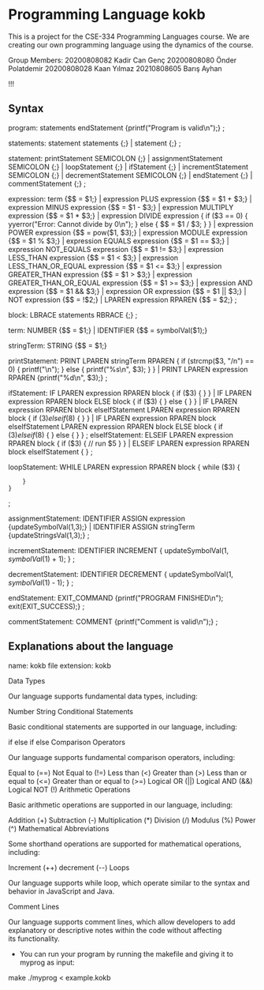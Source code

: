 # Programming Language kokb

This is a project for the CSE-334 Programming Languages course. We are creating our own programming language using the dynamics of the course.

Group Members: 
20200808082 Kadir Can Genç
20200808080 Önder Polatdemir
20200808028 Kaan Yılmaz
20210808605 Barış Ayhan

!!!
## Syntax

program:
    statements endStatement {printf("Program is valid\n");}
;

statements:
    statement statements {;}
    | statement {;}
;

statement:
    printStatement SEMICOLON {;}
    | assignmentStatement SEMICOLON {;}
    | loopStatement {;}
    | ifStatement {;}
    | incrementStatement SEMICOLON {;}
    | decrementStatement SEMICOLON {;}
    | endStatement {;}
    | commentStatement {;}
;

expression:
    term {$$ = $1;}
    | expression PLUS expression {$$ = $1 + $3;}
    | expression MINUS expression {$$ = $1 - $3;}
    | expression MULTIPLY expression {$$ = $1 * $3;}
    | expression DIVIDE expression {
        if ($3 == 0) {
            yyerror("Error: Cannot divide by 0\n");
        } else {
            $$ = $1 / $3;
        }
    }
    | expression POWER expression {$$ = pow($1, $3);}
    | expression MODULE expression {$$ = $1 % $3;}
    | expression EQUALS expression {$$ = $1 == $3;}
    | expression NOT_EQUALS expression {$$ = $1 != $3;}
    | expression LESS_THAN expression {$$ = $1 < $3;}
    | expression LESS_THAN_OR_EQUAL expression {$$ = $1 <= $3;}
    | expression GREATER_THAN expression {$$ = $1 > $3;}
    | expression GREATER_THAN_OR_EQUAL expression {$$ = $1 >= $3;}
    | expression AND expression {$$ = $1 && $3;}
    | expression OR expression {$$ = $1 || $3;}
    | NOT expression {$$ = !$2;}
    | LPAREN expression RPAREN {$$ = $2;}
;

block:
    LBRACE statements RBRACE {;}
;

term:
    NUMBER {$$ = $1;}
    | IDENTIFIER {$$ = symbolVal($1);}


stringTerm:
    STRING {$$ = $1;}

printStatement:
    PRINT LPAREN stringTerm RPAREN {
        if (strcmp($3, "/n") == 0) {
            printf("\n");
        } else {
           printf("%s\n", $3);
        }
    }
    | PRINT LPAREN expression RPAREN {printf("%d\n", $3);}
;

ifStatement:
    IF LPAREN expression RPAREN block {
        if ($3) {
        }
    }
    | IF LPAREN expression RPAREN block ELSE block {
        if ($3) {
        } else {
        }
    }
    | IF LPAREN expression RPAREN block elseIfStatement LPAREN expression RPAREN block {
        if ($3) {
        } else if ($8) {
        }
    }
    | IF LPAREN expression RPAREN block elseIfStatement LPAREN expression RPAREN block ELSE block {
        if ($3) {
        } else if ($8) {
        } else {
        }
    }
;
elseIfStatement:
    ELSEIF LPAREN expression RPAREN block {
        if ($3) {
            // run $5
        }
    }
    | ELSEIF LPAREN expression RPAREN block elseIfStatement {
    }
;

loopStatement:
    WHILE LPAREN expression RPAREN block {
        while ($3) {

        }
    }
;

assignmentStatement:
    IDENTIFIER ASSIGN expression       {updateSymbolVal($1,$3);}
    | IDENTIFIER ASSIGN stringTerm       {updateStringsVal($1,$3);}
;

incrementStatement:
    IDENTIFIER INCREMENT { updateSymbolVal($1, symbolVal($1) + 1); }
;

decrementStatement:
    IDENTIFIER DECREMENT { updateSymbolVal($1, symbolVal($1) - 1); }
;

endStatement:
    EXIT_COMMAND        {printf("PROGRAM FINISHED\n"); exit(EXIT_SUCCESS);}
;

commentStatement:
    COMMENT  {printf("Comment is valid\n");}
;

## Explanations about the language

name: kokb file extension: kokb

Data Types

Our language supports fundamental data types, including:

Number
String
Conditional Statements

Basic conditional statements are supported in our language, including:

if
else if
else
Comparison Operators

Our language supports fundamental comparison operators, including:

Equal to (==)
Not Equal to (!=)
Less than (<)
Greater than (>)
Less than or equal to (<=)
Greater than or equal to (>=)
Logical OR (||)
Logical AND (&&)
Logical NOT (!)
Arithmetic Operations

Basic arithmetic operations are supported in our language, including:

Addition (+)
Subtraction (-)
Multiplication (*)
Division (/)
Modulus (%)
Power (^)
Mathematical Abbreviations

Some shorthand operations are supported for mathematical operations, including:

Increment (++)
decrement (--)
Loops

Our language supports while loop, which operate similar to the syntax and behavior in JavaScript and Java.

Comment Lines

Our language supports comment lines, which allow developers to add explanatory or descriptive notes within the code without affecting its functionality.

- You can run your program by running the makefile and giving it to myprog as input:

make
./myprog < example.kokb
